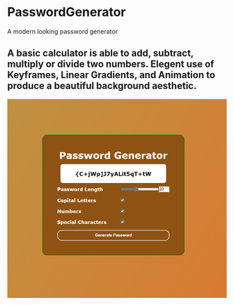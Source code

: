 # PasswordGenerator
A modern looking password generator

## A basic calculator is able to add, subtract, multiply or divide two numbers. Elegent use of Keyframes, Linear Gradients, and Animation to produce a beautiful background aesthetic. 

<img src = "/images/Screenshot.png">
